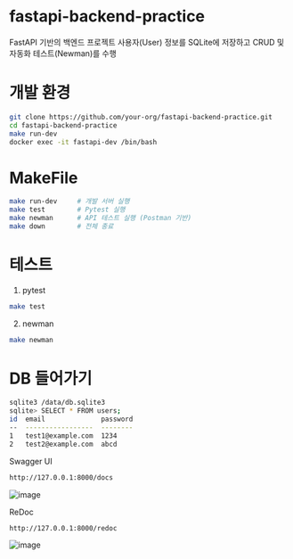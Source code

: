 # fastapi-backend-practice
FastAPI 기반의 백엔드 프로젝트
사용자(User) 정보를 SQLite에 저장하고 
CRUD 및 자동화 테스트(Newman)를 수행

# 개발 환경
```bash
git clone https://github.com/your-org/fastapi-backend-practice.git
cd fastapi-backend-practice
make run-dev
docker exec -it fastapi-dev /bin/bash
```

# MakeFile
```bash
make run-dev     # 개발 서버 실행
make test        # Pytest 실행
make newman      # API 테스트 실행 (Postman 기반)
make down        # 전체 종료
```

# 테스트

1. pytest
```bash
make test
```
2. newman
```bash
make newman
```


# DB 들어가기
```bash
sqlite3 /data/db.sqlite3
sqlite> SELECT * FROM users;
id  email              password
--  -----------------  --------
1   test1@example.com  1234    
2   test2@example.com  abcd    
```

Swagger UI

```bash
http://127.0.0.1:8000/docs
```

![image](https://github.com/user-attachments/assets/310be3a7-d31b-4f5b-b035-0e4fff50a16f)



ReDoc

```bash
http://127.0.0.1:8000/redoc
```

![image](https://github.com/user-attachments/assets/ea6ed652-64a7-425c-ba4f-9a4eadc6409a)
